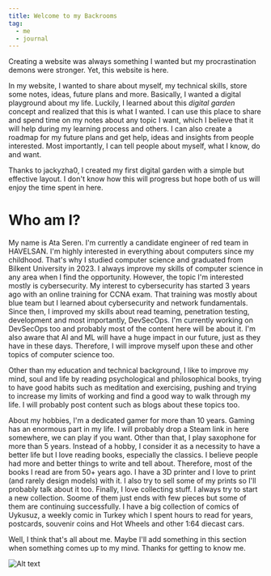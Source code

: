 ```yaml
---
title: Welcome to my Backrooms
tag:
  - me
  - journal
---
```


Creating a website was always something I wanted but my procrastination demons were stronger. Yet, this website is here. 

In my website, I wanted to share about myself, my technical skills, store some notes, ideas, future plans and more. Basically, I wanted a digital playground about my life. Luckily, I learned about this _digital garden_ concept and realized that this is what I wanted. I can use this place to share and spend time on my notes about any topic I want, which I believe that it will help during my learning process and others. I can also create a roadmap for my future plans and get help, ideas and insights from people interested. Most importantly, I can tell people about myself, what I know, do and want.

Thanks to jackyzha0, I created my first digital garden with a simple but effective layout. I don't know how this will progress but hope both of us will enjoy the time spent in here.

# Who am I?

My name is Ata Seren. I'm currently a candidate engineer of red team in HAVELSAN. I'm highly interested in everything about computers since my childhood. That's why I studied computer science and graduated from Bilkent University in 2023. I always improve my skills of computer science in any area when I find the opportunity. However, the topic I'm interested mostly is cybersecurity. My interest to cybersecurity has started 3 years ago with an online training for CCNA exam. That training was mostly about blue team but I learned about cybersecurity and network fundamentals. Since then, I improved my skills about read teaming, penetration testing, development and most importantly, DevSecOps. I'm currently working on DevSecOps too and probably most of the content here will be about it. I'm also aware that AI and ML will have a huge impact in our future, just as they have in these days. Therefore, I will improve myself upon these and other topics of computer science too. 

Other than my education and technical background, I like to improve my mind, soul and life by reading psychological and philosophical books, trying to have good habits such as meditation and exercising, pushing and trying to increase my limits of working and find a good way to walk through my life. I will probably post content such as blogs about these topics too.

About my hobbies, I'm a dedicated gamer for more than 10 years. Gaming has an enormous part in my life. I will probably drop a Steam link in here somewhere, we can play if you want. Other than that, I play saxophone for more than 5 years. Instead of a hobby, I consider it as a necessity to have a better life but I love reading books, especially the classics. I believe people had more and better things to write and tell about. Therefore, most of the books I read are from 50+ years ago. I have a 3D printer and I love to print (and rarely design models) with it. I also try to sell some of my prints so I'll probably talk about it too. Finally, I love collecting stuff. I always try to start a new collection. Soome of them just ends with few pieces but some of them are continuing successfully. I have a big collection of comics of Uykusuz, a weekly comic in Turkey which I spent hours to read for years, postcards, souvenir coins and Hot Wheels and other 1:64 diecast cars.

Well, I think that's all about me. Maybe I'll add something in this section when something comes up to my mind. Thanks for getting to know me.

![Alt text](logo.png)